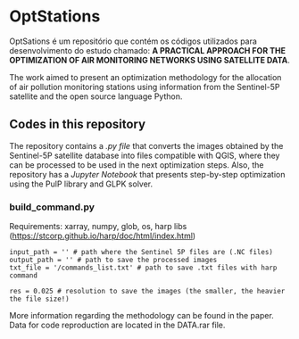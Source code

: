 # OptStations

OptSations é um repositório que contém os códigos utilizados para desenvolvimento do estudo chamado: **A PRACTICAL APPROACH FOR THE OPTIMIZATION OF AIR MONITORING NETWORKS USING SATELLITE DATA**.

The work aimed to present an optimization methodology for the allocation of air pollution monitoring stations using information from the Sentinel-5P satellite and the open source language Python.

## Codes in this repository

The repository contains a *.py file* that converts the images obtained by the Sentinel-5P satellite database into files compatible with QGIS, where they can be processed to be used in the next optimization steps. Also, the repository has a *Jupyter Notebook* that presents step-by-step optimization using the PulP library and GLPK solver.

### build_command.py

Requirements: xarray, numpy, glob, os, harp libs (https://stcorp.github.io/harp/doc/html/index.html)
 
  
    input_path = '' # path where the Sentinel 5P files are (.NC files)
    output_path = '' # path to save the processed images
    txt_file = '/commands_list.txt' # path to save .txt files with harp command
    
    res = 0.025 # resolution to save the images (the smaller, the heavier the file size!)
    
More information regarding the methodology can be found in the paper. Data for code reproduction are located in the DATA.rar file.
